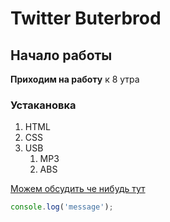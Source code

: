 
# Twitter Buterbrod

## Начало работы
**Приходим на работу** к 8 утра


### Устакановка

1. HTML
1. CSS
1. USB
	1. MP3
	1. ABS

[Можем обсудить че нибудь тут](https://vk.com/scrumb)

```javascript
console.log('message');
```
